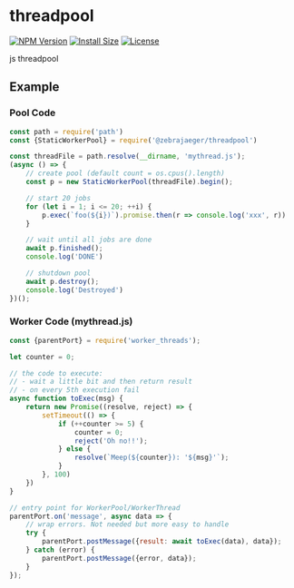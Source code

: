 # threadpool

[![NPM Version](https://img.shields.io/npm/v/@zebrajaeger/threadpool.svg?style=flat)](https://www.npmjs.org/package/@zebrajaeger/threadpool)
[![Install Size](https://packagephobia.now.sh/badge?p=@zebrajaeger/threadpool)](https://packagephobia.now.sh/result?p=@zebrajaeger/threadpool)
[![License](https://img.shields.io/github/license/zebrajaeger/threadpool)](https://img.shields.io/github/license/zebrajaeger/threadpool)

js threadpool

## Example

### Pool Code

``` javascript
const path = require('path')
const {StaticWorkerPool} = require('@zebrajaeger/threadpool')

const threadFile = path.resolve(__dirname, 'mythread.js');
(async () => {
    // create pool (default count = os.cpus().length)
    const p = new StaticWorkerPool(threadFile).begin();

    // start 20 jobs
    for (let i = 1; i <= 20; ++i) {
        p.exec(`foo(${i})`).promise.then(r => console.log('xxx', r))
    }

    // wait until all jobs are done
    await p.finished();
    console.log('DONE')

    // shutdown pool
    await p.destroy();
    console.log('Destroyed')
})();
```

### Worker Code (mythread.js)

``` javascript
const {parentPort} = require('worker_threads');

let counter = 0;

// the code to execute: 
// - wait a little bit and then return result
// - on every 5th execution fail 
async function toExec(msg) {
    return new Promise((resolve, reject) => {
        setTimeout(() => {
            if (++counter >= 5) {
                counter = 0;
                reject('Oh no!!');
            } else {
                resolve(`Meep(${counter}): '${msg}'`);
            }
        }, 100)
    })
}

// entry point for WorkerPool/WorkerThread
parentPort.on('message', async data => {
    // wrap errors. Not needed but more easy to handle
    try {
        parentPort.postMessage({result: await toExec(data), data});
    } catch (error) {
        parentPort.postMessage({error, data});
    }
});
```
